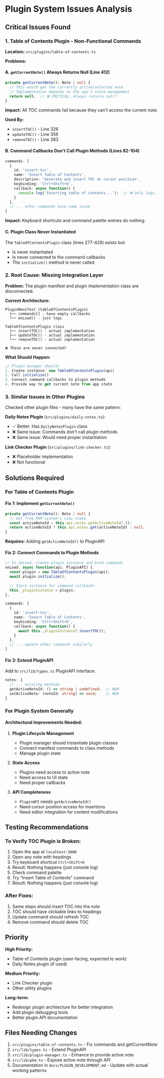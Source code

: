 # Plugin System Issues Analysis

## Critical Issues Found

### 1. Table of Contents Plugin - Non-Functional Commands

**Location:** `src/plugins/table-of-contents.ts`

**Problems:**

#### A. `getCurrentNote()` Always Returns Null (Line 412)
```typescript
private getCurrentNote(): Note | null {
  // This would get the currently active/selected note
  // Implementation depends on the app's state management
  return null;  // ❌ CRITICAL: Always returns null!
}
```

**Impact:** All TOC commands fail because they can't access the current note.

**Used By:**
- `insertTOC()` - Line 326
- `updateTOC()` - Line 356  
- `removeTOC()` - Line 383

#### B. Command Callbacks Don't Call Plugin Methods (Lines 82-104)
```typescript
commands: [
  {
    id: 'insert-toc',
    name: 'Insert Table of Contents',
    description: 'Generate and insert TOC at cursor position',
    keybinding: 'Ctrl+Shift+O',
    callback: async function() {
      console.log('Inserting table of contents...');  // ❌ Only logs, doesn't do anything
    }
  },
  // ... other commands have same issue
]
```

**Impact:** Keyboard shortcuts and command palette entries do nothing.

#### C. Plugin Class Never Instantiated
The `TableOfContentsPlugin` class (lines 277-428) exists but:
- Is never instantiated
- Is never connected to the command callbacks
- The `initialize()` method is never called

### 2. Root Cause: Missing Integration Layer

**Problem:** The plugin manifest and plugin implementation class are disconnected.

**Current Architecture:**
```
PluginManifest (tableOfContentsPlugin)
  ├── commands[] - have empty callbacks
  └── onLoad() - just logs

TableOfContentsPlugin class
  ├── insertTOC() - actual implementation
  ├── updateTOC() - actual implementation
  └── removeTOC() - actual implementation
  
❌ These are never connected!
```

**What Should Happen:**
```typescript
// Plugin manager should:
1. Create instance: new TableOfContentsPlugin(api)
2. Call initialize()
3. Connect command callbacks to plugin methods
4. Provide way to get current note from app state
```

### 3. Similar Issues in Other Plugins

Checked other plugin files - many have the same pattern:

**Daily Notes Plugin** (`src/plugins/daily-notes.ts`):
- ✅ Better: Has `DailyNotesPlugin` class
- ❌ Same issue: Commands don't call plugin methods
- ❌ Same issue: Would need proper instantiation

**Link Checker Plugin** (`src/plugins/link-checker.ts`):
- ❌ Placeholder implementation
- ❌ Not functional

## Solutions Required

### For Table of Contents Plugin

#### Fix 1: Implement `getCurrentNote()` 
```typescript
private getCurrentNote(): Note | null {
  // Get from PKM system's view state
  const activeNoteId = this.api.notes.getActiveNoteId?.();
  return activeNoteId ? this.api.notes.get(activeNoteId) : null;
}
```

**Requires:** Adding `getActiveNoteId()` to PluginAPI

#### Fix 2: Connect Commands to Plugin Methods
```typescript
// In onLoad, create plugin instance and bind commands
onLoad: async function(api: PluginAPI) {
  const plugin = new TableOfContentsPlugin(api);
  await plugin.initialize();
  
  // Store instance for command callbacks
  this._pluginInstance = plugin;
},

commands: [
  {
    id: 'insert-toc',
    name: 'Insert Table of Contents',
    keybinding: 'Ctrl+Shift+O',
    callback: async function() {
      await this._pluginInstance?.insertTOC();
    }
  },
  // ... update other commands similarly
]
```

#### Fix 3: Extend PluginAPI
Add to `src/lib/types.ts` PluginAPI interface:
```typescript
notes: {
  // ... existing methods
  getActiveNoteId: () => string | undefined;  // NEW
  setActiveNote: (noteId: string) => void;    // NEW
}
```

### For Plugin System Generally

#### Architectural Improvements Needed:

1. **Plugin Lifecycle Management**
   - Plugin manager should instantiate plugin classes
   - Connect manifest commands to class methods
   - Manage plugin state

2. **State Access**
   - Plugins need access to active note
   - Need access to UI state
   - Need proper callbacks

3. **API Completeness**
   - `PluginAPI` needs `getActiveNoteId()`
   - Need cursor position access for insertions
   - Need editor integration for content modifications

## Testing Recommendations

### To Verify TOC Plugin is Broken:

1. Open the app at `localhost:3000`
2. Open any note with headings
3. Try keyboard shortcut `Ctrl+Shift+O`
4. Result: Nothing happens (just console log)
5. Check command palette
6. Try "Insert Table of Contents" command
7. Result: Nothing happens (just console log)

### After Fixes:

1. Same steps should insert TOC into the note
2. TOC should have clickable links to headings
3. Update command should refresh TOC
4. Remove command should delete TOC

## Priority

**High Priority:**
- Table of Contents plugin (user-facing, expected to work)
- Daily Notes plugin (if used)

**Medium Priority:**
- Link Checker plugin
- Other utility plugins

**Long-term:**
- Redesign plugin architecture for better integration
- Add plugin debugging tools
- Better plugin API documentation

## Files Needing Changes

1. `src/plugins/table-of-contents.ts` - Fix commands and getCurrentNote
2. `src/lib/types.ts` - Extend PluginAPI
3. `src/lib/plugin-manager.ts` - Enhance to provide active note
4. `src/lib/pkm.ts` - Expose active note through API
5. Documentation in `docs/PLUGIN_DEVELOPMENT.md` - Update with actual working patterns
